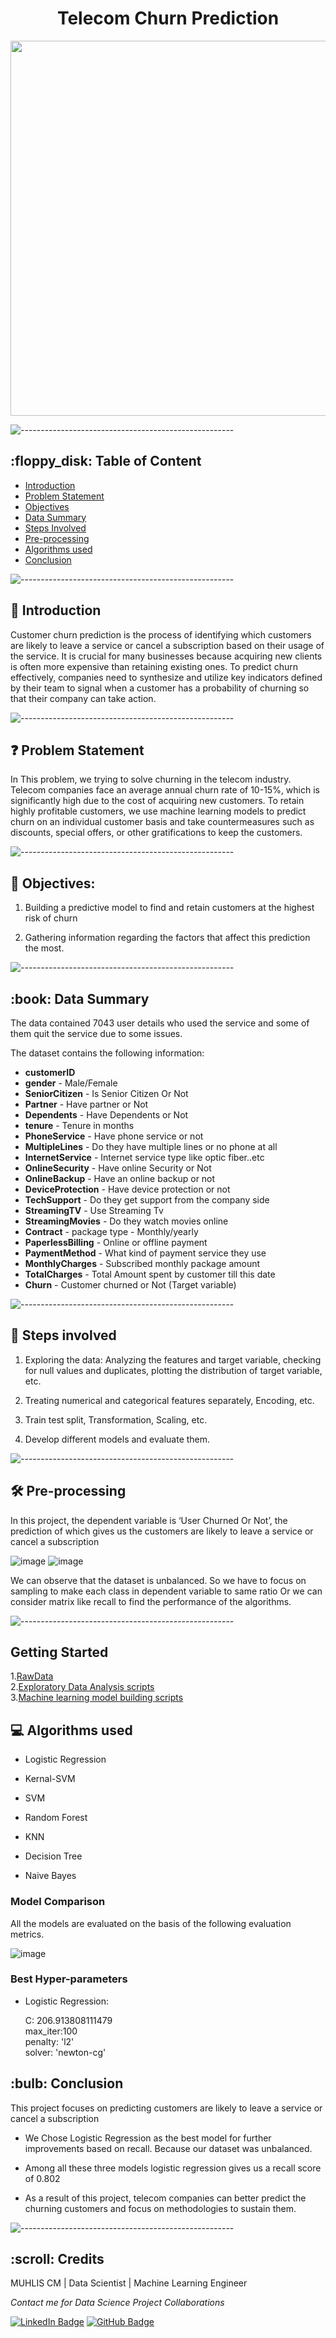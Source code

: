 

<h1 align="center"> Telecom Churn Prediction</h1>

<p align="center"> 
<img src="images/Customer-exit.png" height="600px" width="900px">
</p>

<p> </p>

![-----------------------------------------------------](https://raw.githubusercontent.com/andreasbm/readme/master/assets/lines/rainbow.png)

<h2> :floppy_disk: Table of Content</h2>

 
  * [Introduction](#Introduction)
  * [Problem Statement](#Problem-Statement)
  * [Objectives](#Objectives)
  * [Data Summary](#Data-Summary)
  * [Steps Involved](#Steps-Involved)
  * [Pre-processing](#Pre-processing)
  * [Algorithms used](#Algorithms-used)
  * [Conclusion](#Conclusion)


![-----------------------------------------------------](https://raw.githubusercontent.com/andreasbm/readme/master/assets/lines/rainbow.png)


<h2> 📄 Introduction</h2>

Customer churn prediction is the process of identifying which customers are likely to leave a service or cancel a subscription based on their usage of the service. It is crucial for many businesses because acquiring new clients is often more expensive than retaining existing ones. To predict churn effectively, companies need to synthesize and utilize key indicators defined by their team to signal when a customer has a probability of churning so that their company can take action.


![-----------------------------------------------------](https://raw.githubusercontent.com/andreasbm/readme/master/assets/lines/rainbow.png)


<h2> ❓ Problem Statement</h2>

In This problem, we trying to solve churning in the telecom industry. Telecom companies face an average annual churn rate of 10-15%, which is significantly high due to the cost of acquiring new customers. To retain highly profitable customers, we use machine learning models to predict churn on an individual customer  basis and take countermeasures such as discounts, special offers, or other gratifications to keep the customers.


![-----------------------------------------------------](https://raw.githubusercontent.com/andreasbm/readme/master/assets/lines/rainbow.png)

<h2> 🎯 Objectives: </h2>

1. Building a predictive model to find and retain customers at the highest risk of churn

2. Gathering information regarding the factors that affect this prediction the most.

![-----------------------------------------------------](https://raw.githubusercontent.com/andreasbm/readme/master/assets/lines/rainbow.png)

<h2> :book: Data Summary </h2>

The data contained 7043 user details who used the service and some of them quit the service due to some issues.

The dataset contains the following information:

* **customerID**
* **gender** - Male/Female
* **SeniorCitizen** - Is Senior Citizen Or Not
* **Partner** - Have partner or Not
* **Dependents** - Have Dependents or Not
* **tenure** - Tenure in months
* **PhoneService** - Have phone service or not
* **MultipleLines** - Do they have multiple lines or no phone at all
* **InternetService** - Internet service type like optic fiber..etc
* **OnlineSecurity** - Have online Security or Not
* **OnlineBackup** - Have an online backup or not
* **DeviceProtection** - Have device protection or not
* **TechSupport** - Do they get support from the company side
* **StreamingTV** - Use Streaming Tv
* 	**StreamingMovies** - Do they watch movies online
* 	**Contract** - package type - Monthly/yearly
* 	**PaperlessBilling** - Online or offline payment
* 	**PaymentMethod** - What kind of payment service they use
* 	**MonthlyCharges** - Subscribed monthly package amount
* 	**TotalCharges** - Total Amount spent by customer till this date
* 	**Churn** - Customer churned or Not (Target variable)


![-----------------------------------------------------](https://raw.githubusercontent.com/andreasbm/readme/master/assets/lines/rainbow.png)

<h2> 📑 Steps involved </h2>

1. Exploring the data: Analyzing the features and target variable, checking for null values and duplicates, plotting the distribution of target variable, etc.

2. Treating numerical and categorical features separately, Encoding, etc.

3. Train test split, Transformation, Scaling, etc.

4. Develop different models and evaluate them.

![-----------------------------------------------------](https://raw.githubusercontent.com/andreasbm/readme/master/assets/lines/rainbow.png)

<h2>🛠️ Pre-processing </h2>

In this project, the dependent variable is ‘User Churned Or Not’, the prediction of which gives us the customers are likely to leave a service or cancel a subscription

![image](images/churne_or_not.png)
![image](images/unbalanced.png)


We can observe that the dataset is unbalanced. So we have to focus on sampling to make each class in dependent variable to same ratio Or we can consider matrix like recall to find the performance of the algorithms.

![-----------------------------------------------------](https://raw.githubusercontent.com/andreasbm/readme/master/assets/lines/rainbow.png)

<h2>Getting Started</h2>

1.[RawData](https://github.com/Muhliscm/dsProjects/blob/main/telecome_churn_prediction/Model_building.ipynb) <br>
2.[Exploratory Data Analysis scripts](https://github.com/Muhliscm/dsProjects/blob/main/telecome_churn_prediction/credit_churn_EDA.ipynb)<br>
3.[Machine learning model building scripts](https://github.com/Muhliscm/dsProjects/blob/main/telecome_churn_prediction/Model_building.ipynb)<br>


<h2>💻 Algorithms used</h2>

* Logistic Regression

* Kernal-SVM

* SVM
  
* Random Forest
  
* KNN

* Decision Tree

* Naive Bayes	



<h3> Model Comparison </h3>

All the models are evaluated on the basis of the following evaluation metrics.

![image](images/model_perfomance.png)

<h3> Best Hyper-parameters </h3>

* Logistic Regression:
  
  C: 206.913808111479 <br>
  max_iter:100 <br>
  penalty: 'l2'<br>
  solver: 'newton-cg' <br>

<h2> :bulb: Conclusion</h2>

This project focuses on predicting  customers are likely to leave a service or cancel a subscription

* We Chose Logistic Regression as the best model for further improvements based on recall. Because our dataset was unbalanced.

* Among all these three models logistic regression gives us a recall score of 0.802 

* As a result of this project, telecom companies can better predict the churning customers and focus on methodologies to sustain them.
 
![-----------------------------------------------------](https://raw.githubusercontent.com/andreasbm/readme/master/assets/lines/rainbow.png)

<!-- CREDITS -->
<h2 id="credits"> :scroll: Credits</h2>

MUHLIS CM | Data Scientist | Machine Learning Engineer 

<p> <i> Contact me for Data Science Project Collaborations</i></p>


[![LinkedIn Badge](https://img.shields.io/badge/LinkedIn-0077B5?style=for-the-badge&logo=linkedin&logoColor=white)](https://www.linkedin.com/in/muhliscm/)
[![GitHub Badge](https://img.shields.io/badge/GitHub-100000?style=for-the-badge&logo=github&logoColor=white)](https://github.com/Muhliscm)


